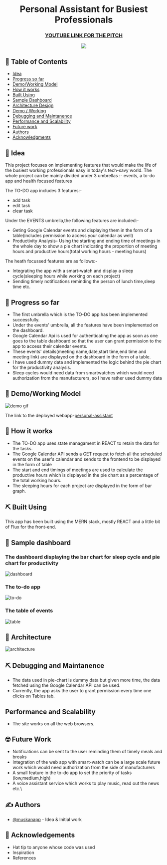<h1 align="center">Personal Assistant for Busiest Professionals</h1>

<h3 align="center"><a href="https://www.youtube.com/watch?v=hRtJoRkALaU&t=0s">YOUTUBE LINK FOR THE PITCH</a></h3>

<p align="center">
  <img src="https://github.com/muskanapp/IDC-WIT-Personal-Assistant/blob/master/assets/download.png" />
</p>

## 📝 Table of Contents

- [Idea](#idea)
- [Progress so far](#progress_so_far)
- [Demo/Working Model](#demo)
- [How it works](#working)
- [Built Using](#built_using)
- [Sample Dashboard](#sample_dashboard)
- [Architecture Design](#architecture_design)
- [Demo / Working](#demo)
- [Debugging and Maintanence](#debugging_and_maintanence)
- [Performance and Scalability](#performance_and_scalability)
- [Future work](#future_work)
- [Authors](#authors)
- [Acknowledgments](#acknowledgement)

## 🧐 Idea <a name = "Idea"></a>

This project focuses on implementing features that would make the life of the busiest working professionals easy in today's tech-savy world.
The whole project can be mainly divided under 3 umbrellas :- events, a to-do app and health focused features

The TO-DO app includes 3 features:-
- add task
- edit task
- clear task

Under the EVENTS umbrella,the following features are included:-
- Geting Google Calendar events and displaying them in the form of a table(includes permission to access your calendar as well)
- Productivity Analysis- Using the starting and ending time of meetings in the whole day to show a pie chart indicating the proportion of meeting hours and productive hours(total working hours - meeting hours)

The heath focussed features are as follows:-
- Integrating the app with a smart-watch and display a sleep cycle(sleeping hours while working on each project) 
- Sending timely notifications reminding the person of lunch time,sleep time etc.


## 🎥 Progress so far <a name = "progress_so_far"></a>

- The first umbrella which is the TO-DO app has been implemented successfully.
- Under the events' umbrella, all the features have been implemented on the dashboard.
- Google Calendar Api is used for authenticating the app as soon as one goes to the table dashboard so that the user can grant permission to the app to access their calendar events.
- These events' details(meeting name,date,start time,end time and meeting link) are displayed on the dashboard in the form of a table.
- I have used dummy data and implemented the logic behind the pie chart for the productivity analysis.
- Sleep cycles would need data from smartwatches which would need authorization from the manufacturers, so I have rather used dummy data

## 🧢 Demo/Working Model <a name="demo"></a>

![demo gif](https://github.com/muskanapp/IDC-WIT-Personal-Assistant/blob/master/assets/app_demo.gif)

The link to the deployed webapp-[personal-assistant](https://personal-assistant-muskanpa.netlify.app/)
## 💭 How it works <a name = "working"></a>

- The TO-DO app uses state managament in REACT to retain the data for the tasks.
- The Google Calendar API sends a GET request to fetch all the scheduled events on the user's calendar and sends to the frontend to be displayed in the form of table
- The start and end timings of meetings are used to calculate the productive hours which is displayed in the pie chart as a percentage of the total working hours.
- The sleeping hours for each project are displayed in the form of bar graph.

## ⛏️ Built Using <a name = "built_using"></a>
This app has been built using the MERN stack, mostly REACT and a little bit of Flux for the front-end.

## 🎈 Sample dashboard <a name = "sample_dashboard"></a>
<h3>The dashboard displaying the bar chart for sleep cycle and pie chart for productivity</h3>

![dashboard](https://github.com/muskanapp/IDC-WIT-Personal-Assistant/blob/master/assets/Screenshot_1.png)

<h3>The to-do app</h3>

![to-do](https://github.com/muskanapp/IDC-WIT-Personal-Assistant/blob/master/assets/Screenshot%20(47).png)

<h3>The table of events</h3>

![table](https://github.com/muskanapp/IDC-WIT-Personal-Assistant/blob/master/assets/Screenshot_56.png)

## 🔳 Architecture <a name="architecture"></a>

![architecture](https://github.com/muskanapp/IDC-WIT-Personal-Assistant/blob/master/assets/Architecture.png)

## ⛏️ Debugging and Maintanence <a name="debugging_and_maintanence"></a>
- The data used in pie-chart is dummy data but given more time, the data fetched using the Google Calendar API can be used.
- Currently, the app asks the user to grant permission every time one clicks on Tables tab.

##   Performance and Scalability <a name="performance_and_scalability"></a>
- The site works on all the web browsers.

## 🤓 Future Work
- Notifications can be sent to the user reminding them of timely meals and breaks
- Integration of the web app with smart-watch can be a large scale future work which would need authorization from the side of manufacturers
- A small feature in the to-do app to set the priority of tasks (low,medium,high)
- A voice assistant service which works to play music, read out the news etc.\

## ✍️ Authors <a name = "authors"></a>

- [@muskanapp](https://github.com/muskanapp) - Idea & Initial work


## 🎉 Acknowledgements <a name = "acknowledgement"></a>

- Hat tip to anyone whose code was used
- Inspiration
- References
